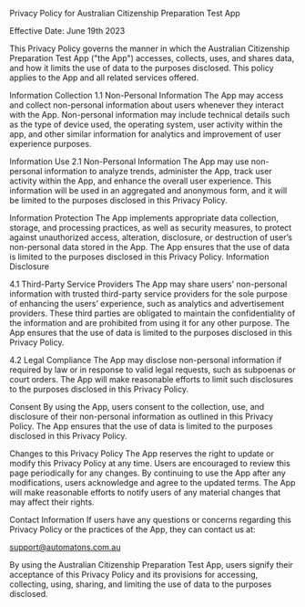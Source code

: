 
Privacy Policy for Australian Citizenship Preparation Test App

Effective Date: June 19th 2023

This Privacy Policy governs the manner in which the Australian Citizenship Preparation Test App ("the App") accesses, collects, uses, and shares data, and how it limits the use of data to the purposes disclosed. This policy applies to the App and all related services offered.

Information Collection
1.1 Non-Personal Information
The App may access and collect non-personal information about users whenever they interact with the App. Non-personal information may include technical details such as the type of device used, the operating system, user activity within the app, and other similar information for analytics and improvement of user experience purposes.

Information Use
2.1 Non-Personal Information
The App may use non-personal information to analyze trends, administer the App, track user activity within the App, and enhance the overall user experience. This information will be used in an aggregated and anonymous form, and it will be limited to the purposes disclosed in this Privacy Policy.

Information Protection
The App implements appropriate data collection, storage, and processing practices, as well as security measures, to protect against unauthorized access, alteration, disclosure, or destruction of user’s non-personal data stored in the App. The App ensures that the use of data is limited to the purposes disclosed in this Privacy Policy.
Information Disclosure

4.1 Third-Party Service Providers
The App may share users' non-personal information with trusted third-party service providers for the sole purpose of enhancing the users’ experience, such as analytics and advertisement providers. These third parties are obligated to maintain the confidentiality of the information and are prohibited from using it for any other purpose. The App ensures that the use of data is limited to the purposes disclosed in this Privacy Policy.

4.2 Legal Compliance
The App may disclose non-personal information if required by law or in response to valid legal requests, such as subpoenas or court orders. The App will make reasonable efforts to limit such disclosures to the purposes disclosed in this Privacy Policy.

Consent
By using the App, users consent to the collection, use, and disclosure of their non-personal information as outlined in this Privacy Policy. The App ensures that the use of data is limited to the purposes disclosed in this Privacy Policy.

Changes to this Privacy Policy
The App reserves the right to update or modify this Privacy Policy at any time. Users are encouraged to review this page periodically for any changes. By continuing to use the App after any modifications, users acknowledge and agree to the updated terms. The App will make reasonable efforts to notify users of any material changes that may affect their rights.

Contact Information
If users have any questions or concerns regarding this Privacy Policy or the practices of the App, they can contact us at:

support@automatons.com.au

By using the Australian Citizenship Preparation Test App, users signify their acceptance of this Privacy Policy and its provisions for accessing, collecting, using, sharing, and limiting the use of data to the purposes disclosed.
